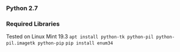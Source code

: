 ### Python 2.7
### Required Libraries
Tested on Linux Mint 19.3
`apt install python-tk python-pil python-pil.imagetk python-pip`
`pip install enum34`
